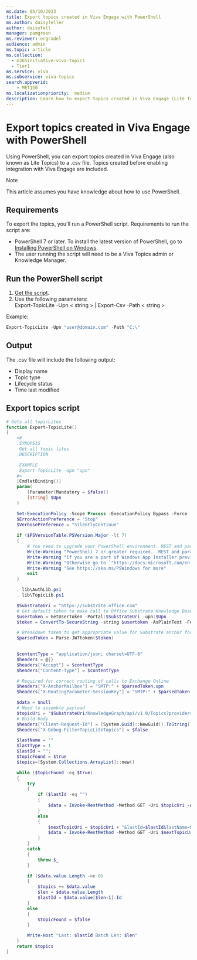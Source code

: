 ```yaml
---
ms.date: 05/10/2023
title: Export topics created in Viva Engage with PowerShell
ms.author: daisyfeller
author: daisyfell
manager: pamgreen
ms.reviewer: ergradel
audience: admin
ms.topic: article
ms.collection:
  - m365initiative-viva-topics
  - Tier1
ms.service: viva 
ms.subservice: viva-topics 
search.appverid:
    - MET150  
ms.localizationpriority:  medium
description: Learn how to export topics created in Viva Engage (Lite Topics) to a .csv file.
---
```


# Export topics created in Viva Engage with PowerShell

Using PowerShell, you can export topics created in Viva Engage (also known as Lite Topics) to a .csv file. Topics created before enabling integration with Viva Engage are included.

> [!NOTE]
> This article assumes you have knowledge about how to use PowerShell.

## Requirements

To export the topics, you'll run a PowerShell script. Requirements to run the script are:

- PowerShell 7 or later. To install the latest version of PowerShell, go to [Installing PowerShell on Windows](/powershell/scripting/install/installing-powershell-on-windows?view=powershell-7.3#installing-the-msi-package).
- The user running the script will need to be a Viva Topics admin or Knowledge Manager.

## Run the PowerShell script

1. [Get the script](#export-topics-script).
1. Use the following parameters: <br>
Export-TopicLite -Upn < string > | Export-Csv -Path < string >

Example:

```powershell
Export-TopicLite -Upn "user@domain.com" -Path "C:\"
```

## Output

The .csv file will include the following output:

- Display name
- Topic type
- Lifecycle status
- Time last modified

## Export topics script

```powershell
# Gets all topicLites
function Export-TopicLite()
{
    <#
    .SYNOPSIS
     Get all topic lites
    .DESCRIPTION

    .EXAMPLE
     Export-TopicLite -Upn "upn"
    #>
    [CmdletBinding()]
    param(
        [Parameter(Mandatory = $false)]
        [string] $Upn
    )

    Set-ExecutionPolicy -Scope Process -ExecutionPolicy Bypass -Force
    $ErrorActionPreference = "Stop" 
    $VerbosePreference = "SilentlyContinue" 
    
    if ($PSVersionTable.PSVersion.Major -lt 7)
    {
        # You need to upgrade your PowerShell environment. REST and parallel execution has better implementation there.
        Write-Warning "PowerShell 7 or greater required.  REST and parallel execution has better implementation there."
        Write-Warning "If you are a part of Windows App Installer preview, use `"winget install --name PowerShell --exact`" from the command line to get and install the current stable version."
        Write-Warning "Otherwise go to `"https://docs.microsoft.com/en-us/powershell/scripting/install/installing-powershell-core-on-windows#installing-the-msi-package`" to download and install latest powershell"
        Write-Warning "See https://aka.ms/PSWindows for more"
        exit
    }

    . lib\AuthLib.ps1 
    . lib\TopicLib.ps1

    $SubstrateUri = "https://substrate.office.com"
    # Get default token to make call to Office Substrate Knowledge Base API
    $usertoken = GetUserToken -Portal:$SubstrateUri -upn:$Upn
    $token = ConvertTo-SecureString -string $usertoken -AsPlainText -Force

    # Breakdown token to get appropriate value for Substrate anchor for KM API calls
    $parsedToken = Parse-JWTtoken($token)

    
    $contentType = "application/json; charset=UTF-8"
    $headers = @{}
    $headers["Accept"] = $contentType
    $headers["Content-Type"] = $contentType

    # Required for correct routing of calls to Exchange Online
    $headers["X-AnchorMailbox"] = "SMTP:" + $parsedToken.upn
    $headers["X-RoutingParameter-SessionKey"] = "SMTP:" + $parsedToken.upn

    $data = $null
    # Need to assemble payload
    $topicUri = "$SubstrateUri/KnowledgeGraph/api/v1.0/Topics?provider=TopicLite"
    # Build body
    $headers["Client-Request-Id"] = [System.Guid]::NewGuid().ToString()
    $headers["X-Debug-FilterTopicLiteTopics"] = $false

    $lastName = ""
    $lastType = 1
    $lastId = "";
    $topicFound = $true
    $topics=[System.Collections.ArrayList]::new()

    while ($topicFound -eq $true)
    {
        try
        {
            if ($lastId -eq "")
            {
                $data = Invoke-RestMethod -Method GET -Uri $topicUri -Authentication Bearer -Token $token -Headers $headers
            }
            else
            {
                $nextTopicUri = $topicUri + "&lastId=$lastId&lastName=$lastName&lastType=$lastType"
                $data = Invoke-RestMethod -Method GET -Uri $nextTopicUri -Authentication Bearer -Token $token -Headers $headers
            }
        }
        catch
        {
            throw $_
        }

        if ($data.value.Length -ne 0)
        {
            $topics += $data.value
            $len = $data.value.Length
            $lastId = $data.value[$len-1].Id
        }
        else
        {
            $topicFound = $false
        }

        Write-Host "Last: $lastId Batch Len: $len"
    }
    return $topics
}

```
